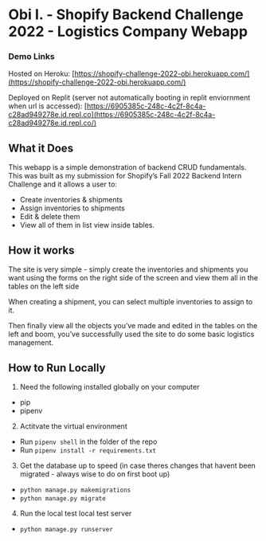 # Obi I. - Shopify Backend Challenge 2022 - Logistics Company Webapp

### Demo Links

Hosted on Heroku: [https://shopify-challenge-2022-obi.herokuapp.com/](https://shopify-challenge-2022-obi.herokuapp.com/)

Deployed on Replit (server not automatically booting in replit enviornment when url is accessed): [https://6905385c-248c-4c2f-8c4a-c28ad949278e.id.repl.co](https://6905385c-248c-4c2f-8c4a-c28ad949278e.id.repl.co/)

## **What it Does**

This webapp is a simple demonstration of backend CRUD fundamentals. This was built as my submission for Shopify’s Fall 2022 Backend Intern Challenge and it allows a user to:

- Create inventories & shipments
- Assign inventories to shipments
- Edit & delete them
- View all of them in list view inside tables.

## How it works

The site is very simple - simply create the inventories and shipments you want using the forms on the right side of the screen and view them all in the tables on the left side

When creating a shipment, you can select multiple inventories to assign to it. 

Then finally view all the objects you’ve made and edited in the tables on the left and boom, you’ve successfully used the site to do some basic logistics management.

## How to Run Locally
1. Need the following installed globally on your computer
- pip
- pipenv
2. Actitvate the virtual environment
- Run `pipenv shell` in the folder of the repo
- Run `pipenv install -r requirements.txt`
3. Get the database up to speed (in case theres changes that havent been migrated - always wise to do on first boot up)
- `python manage.py makemigrations`
- `python manage.py migrate`
4. Run the local test local test server
- `python manage.py runserver`
